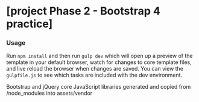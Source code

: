 # [project Phase 2 - Bootstrap 4 practice]

### Usage

Run `npm install` and then run `gulp dev` which will open up a preview of the template in your default browser, watch for changes to core template files, and live reload the browser when changes are saved. You can view the `gulpfile.js` to see which tasks are included with the dev environment.

Bootstrap and jQuery core JavaScript libraries generated and copied from /node_modules into assets/vendor 
